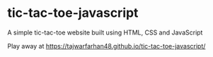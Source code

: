# tic-tac-toe-javascript
A simple tic-tac-toe website built using HTML, CSS and JavaScript

Play away at https://tajwarfarhan48.github.io/tic-tac-toe-javascript/
